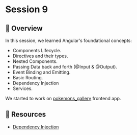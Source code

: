 # Session 9

## 📖 Overview

In this session, we learned Angular's foundational concepts:

- Components Lifecycle.
- Directives and their types.
- Nested Components.
- Passing Data back and forth (@Input & @Output).
- Event Binding and Emitting.
- Basic Routing.
- Dependency Injection
- Services.

We started to work on [pokemons_gallery](./pokemonsGallery) frontend app.

## 🔗 Resources

- [Dependency Injection](https://www.simplilearn.com/tutorials/angular-tutorial/angular-dependency-injection)
